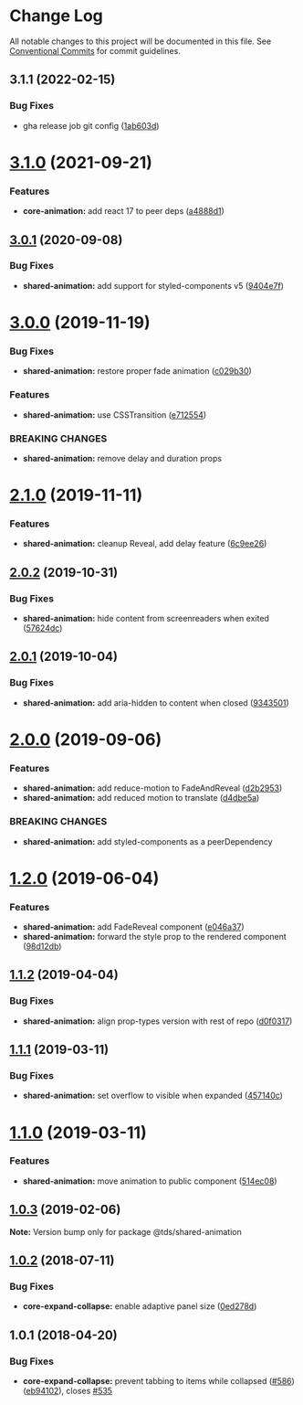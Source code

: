 # Change Log

All notable changes to this project will be documented in this file.
See [Conventional Commits](https://conventionalcommits.org) for commit guidelines.

## 3.1.1 (2022-02-15)


### Bug Fixes

* gha release job git config ([1ab603d](https://github.com/telus/tds/commit/1ab603d68c36219b0711fc353bc2515b64712ca9))





# [3.1.0](https://github.com/telus/tds/compare/@tds/shared-animation@3.0.1...@tds/shared-animation@3.1.0) (2021-09-21)


### Features

* **core-animation:** add react 17 to peer deps ([a4888d1](https://github.com/telus/tds/commit/a4888d17ab1e00487180caf98fabed05af98b893))





## [3.0.1](https://github.com/telus/tds/compare/@tds/shared-animation@3.0.0...@tds/shared-animation@3.0.1) (2020-09-08)


### Bug Fixes

* **shared-animation:** add support for styled-components v5 ([9404e7f](https://github.com/telus/tds/commit/9404e7f0a073f62e8237a3c49d1431314ffe024e))





# [3.0.0](https://github.com/telus/tds/compare/@tds/shared-animation@2.1.0...@tds/shared-animation@3.0.0) (2019-11-19)


### Bug Fixes

* **shared-animation:** restore proper fade animation ([c029b30](https://github.com/telus/tds/commit/c029b30))


### Features

* **shared-animation:** use CSSTransition ([e712554](https://github.com/telus/tds/commit/e712554))


### BREAKING CHANGES

* **shared-animation:** remove delay and duration props





# [2.1.0](https://github.com/telusdigital/tds/compare/@tds/shared-animation@2.0.2...@tds/shared-animation@2.1.0) (2019-11-11)


### Features

* **shared-animation:** cleanup Reveal, add delay feature ([6c9ee26](https://github.com/telusdigital/tds/commit/6c9ee26))





## [2.0.2](https://github.com/telusdigital/tds/compare/@tds/shared-animation@2.0.1...@tds/shared-animation@2.0.2) (2019-10-31)


### Bug Fixes

* **shared-animation:** hide content from screenreaders when exited ([57624dc](https://github.com/telusdigital/tds/commit/57624dc))





## [2.0.1](https://github.com/telusdigital/tds/compare/@tds/shared-animation@2.0.0...@tds/shared-animation@2.0.1) (2019-10-04)


### Bug Fixes

* **shared-animation:** add aria-hidden to content when closed ([9343501](https://github.com/telusdigital/tds/commit/9343501))





# [2.0.0](https://github.com/telusdigital/tds/compare/@tds/shared-animation@1.2.0...@tds/shared-animation@2.0.0) (2019-09-06)


### Features

* **shared-animation:** add reduce-motion to FadeAndReveal ([d2b2953](https://github.com/telusdigital/tds/commit/d2b2953))
* **shared-animation:** add reduced motion to translate ([d4dbe5a](https://github.com/telusdigital/tds/commit/d4dbe5a))


### BREAKING CHANGES

* **shared-animation:** add styled-components as a peerDependency





# [1.2.0](https://github.com/telusdigital/tds/compare/@tds/shared-animation@1.1.2...@tds/shared-animation@1.2.0) (2019-06-04)

### Features

- **shared-animation:** add FadeReveal component ([e046a37](https://github.com/telusdigital/tds/commit/e046a37))
- **shared-animation:** forward the style prop to the rendered component ([98d12db](https://github.com/telusdigital/tds/commit/98d12db))

## [1.1.2](https://github.com/telusdigital/tds/compare/@tds/shared-animation@1.1.1...@tds/shared-animation@1.1.2) (2019-04-04)

### Bug Fixes

- **shared-animation:** align prop-types version with rest of repo ([d0f0317](https://github.com/telusdigital/tds/commit/d0f0317))

## [1.1.1](https://github.com/telusdigital/tds/compare/@tds/shared-animation@1.1.0...@tds/shared-animation@1.1.1) (2019-03-11)

### Bug Fixes

- **shared-animation:** set overflow to visible when expanded ([457140c](https://github.com/telusdigital/tds/commit/457140c))

# [1.1.0](https://github.com/telusdigital/tds/compare/@tds/shared-animation@1.0.3...@tds/shared-animation@1.1.0) (2019-03-11)

### Features

- **shared-animation:** move animation to public component ([514ec08](https://github.com/telusdigital/tds/commit/514ec08))

## [1.0.3](https://github.com/telus/tds-core/compare/@tds/shared-animation@1.0.2...@tds/shared-animation@1.0.3) (2019-02-06)

**Note:** Version bump only for package @tds/shared-animation

<a name="1.0.2"></a>

## [1.0.2](https://github.com/telus/tds-core/compare/@tds/shared-animation@1.0.1...@tds/shared-animation@1.0.2) (2018-07-11)

### Bug Fixes

- **core-expand-collapse:** enable adaptive panel size ([0ed278d](https://github.com/telus/tds-core/commit/0ed278d))

<a name="1.0.1"></a>

## 1.0.1 (2018-04-20)

### Bug Fixes

- **core-expand-collapse:** prevent tabbing to items while collapsed ([#586](https://github.com/telusdigital/tds-core/issues/586)) ([eb94102](https://github.com/telusdigital/tds-core/commit/eb94102)), closes [#535](https://github.com/telusdigital/tds-core/issues/535)
